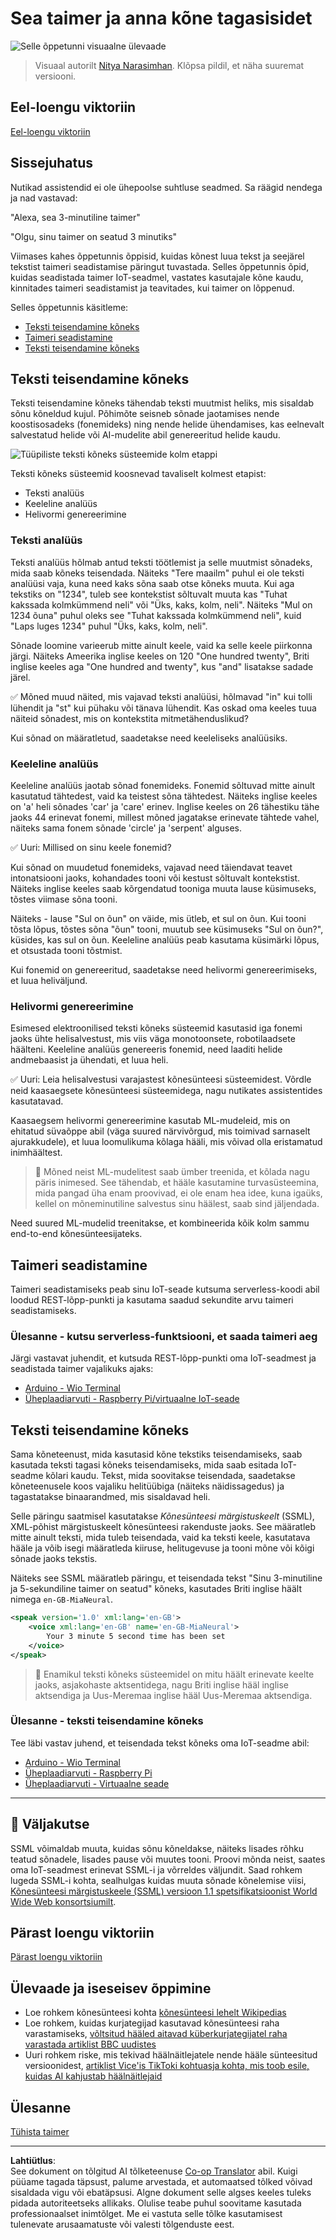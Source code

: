 <!--
CO_OP_TRANSLATOR_METADATA:
{
  "original_hash": "b73fe10ec6b580fba2affb6f6e0a5c4d",
  "translation_date": "2025-10-11T12:08:28+00:00",
  "source_file": "6-consumer/lessons/3-spoken-feedback/README.md",
  "language_code": "et"
}
-->
# Sea taimer ja anna kõne tagasisidet

![Selle õppetunni visuaalne ülevaade](../../../../../translated_images/lesson-23.f38483e1d4df4828990d3f02d60e46c978b075d384ae7cb4f7bab738e107c850.et.jpg)

> Visuaal autorilt [Nitya Narasimhan](https://github.com/nitya). Klõpsa pildil, et näha suuremat versiooni.

## Eel-loengu viktoriin

[Eel-loengu viktoriin](https://black-meadow-040d15503.1.azurestaticapps.net/quiz/45)

## Sissejuhatus

Nutikad assistendid ei ole ühepoolse suhtluse seadmed. Sa räägid nendega ja nad vastavad:

"Alexa, sea 3-minutiline taimer"

"Olgu, sinu taimer on seatud 3 minutiks"

Viimases kahes õppetunnis õppisid, kuidas kõnest luua tekst ja seejärel tekstist taimeri seadistamise päringut tuvastada. Selles õppetunnis õpid, kuidas seadistada taimer IoT-seadmel, vastates kasutajale kõne kaudu, kinnitades taimeri seadistamist ja teavitades, kui taimer on lõppenud.

Selles õppetunnis käsitleme:

* [Teksti teisendamine kõneks](../../../../../6-consumer/lessons/3-spoken-feedback)
* [Taimeri seadistamine](../../../../../6-consumer/lessons/3-spoken-feedback)
* [Teksti teisendamine kõneks](../../../../../6-consumer/lessons/3-spoken-feedback)

## Teksti teisendamine kõneks

Teksti teisendamine kõneks tähendab teksti muutmist heliks, mis sisaldab sõnu kõneldud kujul. Põhimõte seisneb sõnade jaotamises nende koostisosadeks (fonemideks) ning nende helide ühendamises, kas eelnevalt salvestatud helide või AI-mudelite abil genereeritud helide kaudu.

![Tüüpiliste teksti kõneks süsteemide kolm etappi](../../../../../translated_images/tts-overview.193843cf3f5ee09f8b3371a9fdaeb0f116698a07ca69daaa77158da4800e5453.et.png)

Teksti kõneks süsteemid koosnevad tavaliselt kolmest etapist:

* Teksti analüüs
* Keeleline analüüs
* Helivormi genereerimine

### Teksti analüüs

Teksti analüüs hõlmab antud teksti töötlemist ja selle muutmist sõnadeks, mida saab kõneks teisendada. Näiteks "Tere maailm" puhul ei ole teksti analüüsi vaja, kuna need kaks sõna saab otse kõneks muuta. Kui aga tekstiks on "1234", tuleb see kontekstist sõltuvalt muuta kas "Tuhat kakssada kolmkümmend neli" või "Üks, kaks, kolm, neli". Näiteks "Mul on 1234 õuna" puhul oleks see "Tuhat kakssada kolmkümmend neli", kuid "Laps luges 1234" puhul "Üks, kaks, kolm, neli".

Sõnade loomine varieerub mitte ainult keele, vaid ka selle keele piirkonna järgi. Näiteks Ameerika inglise keeles on 120 "One hundred twenty", Briti inglise keeles aga "One hundred and twenty", kus "and" lisatakse sadade järel.

✅ Mõned muud näited, mis vajavad teksti analüüsi, hõlmavad "in" kui tolli lühendit ja "st" kui pühaku või tänava lühendit. Kas oskad oma keeles tuua näiteid sõnadest, mis on kontekstita mitmetähenduslikud?

Kui sõnad on määratletud, saadetakse need keeleliseks analüüsiks.

### Keeleline analüüs

Keeleline analüüs jaotab sõnad fonemideks. Fonemid sõltuvad mitte ainult kasutatud tähtedest, vaid ka teistest sõna tähtedest. Näiteks inglise keeles on 'a' heli sõnades 'car' ja 'care' erinev. Inglise keeles on 26 tähestiku tähe jaoks 44 erinevat fonemi, millest mõned jagatakse erinevate tähtede vahel, näiteks sama fonem sõnade 'circle' ja 'serpent' alguses.

✅ Uuri: Millised on sinu keele fonemid?

Kui sõnad on muudetud fonemideks, vajavad need täiendavat teavet intonatsiooni jaoks, kohandades tooni või kestust sõltuvalt kontekstist. Näiteks inglise keeles saab kõrgendatud tooniga muuta lause küsimuseks, tõstes viimase sõna tooni.

Näiteks - lause "Sul on õun" on väide, mis ütleb, et sul on õun. Kui tooni tõsta lõpus, tõstes sõna "õun" tooni, muutub see küsimuseks "Sul on õun?", küsides, kas sul on õun. Keeleline analüüs peab kasutama küsimärki lõpus, et otsustada tooni tõstmist.

Kui fonemid on genereeritud, saadetakse need helivormi genereerimiseks, et luua heliväljund.

### Helivormi genereerimine

Esimesed elektroonilised teksti kõneks süsteemid kasutasid iga fonemi jaoks ühte helisalvestust, mis viis väga monotoonsete, robotilaadsete häälteni. Keeleline analüüs genereeris fonemid, need laaditi helide andmebaasist ja ühendati, et luua heli.

✅ Uuri: Leia helisalvestusi varajastest kõnesünteesi süsteemidest. Võrdle neid kaasaegsete kõnesünteesi süsteemidega, nagu nutikates assistentides kasutatavad.

Kaasaegsem helivormi genereerimine kasutab ML-mudeleid, mis on ehitatud süvaõppe abil (väga suured närvivõrgud, mis toimivad sarnaselt ajurakkudele), et luua loomulikuma kõlaga hääli, mis võivad olla eristamatud inimhäältest.

> 💁 Mõned neist ML-mudelitest saab ümber treenida, et kõlada nagu päris inimesed. See tähendab, et hääle kasutamine turvasüsteemina, mida pangad üha enam proovivad, ei ole enam hea idee, kuna igaüks, kellel on mõneminutiline salvestus sinu häälest, saab sind jäljendada.

Need suured ML-mudelid treenitakse, et kombineerida kõik kolm sammu end-to-end kõnesünteesijateks.

## Taimeri seadistamine

Taimeri seadistamiseks peab sinu IoT-seade kutsuma serverless-koodi abil loodud REST-lõpp-punkti ja kasutama saadud sekundite arvu taimeri seadistamiseks.

### Ülesanne - kutsu serverless-funktsiooni, et saada taimeri aeg

Järgi vastavat juhendit, et kutsuda REST-lõpp-punkti oma IoT-seadmest ja seadistada taimer vajalikuks ajaks:

* [Arduino - Wio Terminal](wio-terminal-set-timer.md)
* [Üheplaadiarvuti - Raspberry Pi/virtuaalne IoT-seade](single-board-computer-set-timer.md)

## Teksti teisendamine kõneks

Sama kõneteenust, mida kasutasid kõne tekstiks teisendamiseks, saab kasutada teksti tagasi kõneks teisendamiseks, mida saab esitada IoT-seadme kõlari kaudu. Tekst, mida soovitakse teisendada, saadetakse kõneteenusele koos vajaliku helitüübiga (näiteks näidissagedus) ja tagastatakse binaarandmed, mis sisaldavad heli.

Selle päringu saatmisel kasutatakse *Kõnesünteesi märgistuskeelt* (SSML), XML-põhist märgistuskeelt kõnesünteesi rakenduste jaoks. See määratleb mitte ainult teksti, mida tuleb teisendada, vaid ka teksti keele, kasutatava hääle ja võib isegi määratleda kiiruse, helitugevuse ja tooni mõne või kõigi sõnade jaoks tekstis.

Näiteks see SSML määratleb päringu, et teisendada tekst "Sinu 3-minutiline ja 5-sekundiline taimer on seatud" kõneks, kasutades Briti inglise häält nimega `en-GB-MiaNeural`.

```xml
<speak version='1.0' xml:lang='en-GB'>
    <voice xml:lang='en-GB' name='en-GB-MiaNeural'>
        Your 3 minute 5 second time has been set
    </voice>
</speak>
```

> 💁 Enamikul teksti kõneks süsteemidel on mitu häält erinevate keelte jaoks, asjakohaste aktsentidega, nagu Briti inglise hääl inglise aktsendiga ja Uus-Meremaa inglise hääl Uus-Meremaa aktsendiga.

### Ülesanne - teksti teisendamine kõneks

Tee läbi vastav juhend, et teisendada tekst kõneks oma IoT-seadme abil:

* [Arduino - Wio Terminal](wio-terminal-text-to-speech.md)
* [Üheplaadiarvuti - Raspberry Pi](pi-text-to-speech.md)
* [Üheplaadiarvuti - Virtuaalne seade](virtual-device-text-to-speech.md)

---

## 🚀 Väljakutse

SSML võimaldab muuta, kuidas sõnu kõneldakse, näiteks lisades rõhku teatud sõnadele, lisades pause või muutes tooni. Proovi mõnda neist, saates oma IoT-seadmest erinevat SSML-i ja võrreldes väljundit. Saad rohkem lugeda SSML-i kohta, sealhulgas kuidas muuta sõnade kõnelemise viisi, [Kõnesünteesi märgistuskeele (SSML) versioon 1.1 spetsifikatsioonist World Wide Web konsortsiumilt](https://www.w3.org/TR/speech-synthesis11/).

## Pärast loengu viktoriin

[Pärast loengu viktoriin](https://black-meadow-040d15503.1.azurestaticapps.net/quiz/46)

## Ülevaade ja iseseisev õppimine

* Loe rohkem kõnesünteesi kohta [kõnesünteesi lehelt Wikipedias](https://wikipedia.org/wiki/Speech_synthesis)
* Loe rohkem, kuidas kurjategijad kasutavad kõnesünteesi raha varastamiseks, [võltsitud hääled aitavad küberkurjategijatel raha varastada artiklist BBC uudistes](https://www.bbc.com/news/technology-48908736)
* Uuri rohkem riske, mis tekivad häälnäitlejatele nende hääle sünteesitud versioonidest, [artiklist Vice'is TikToki kohtuasja kohta, mis toob esile, kuidas AI kahjustab häälnäitlejaid](https://www.vice.com/en/article/z3xqwj/this-tiktok-lawsuit-is-highlighting-how-ai-is-screwing-over-voice-actors)

## Ülesanne

[Tühista taimer](assignment.md)

---

**Lahtiütlus**:  
See dokument on tõlgitud AI tõlketeenuse [Co-op Translator](https://github.com/Azure/co-op-translator) abil. Kuigi püüame tagada täpsust, palume arvestada, et automaatsed tõlked võivad sisaldada vigu või ebatäpsusi. Algne dokument selle algses keeles tuleks pidada autoriteetseks allikaks. Olulise teabe puhul soovitame kasutada professionaalset inimtõlget. Me ei vastuta selle tõlke kasutamisest tulenevate arusaamatuste või valesti tõlgenduste eest.